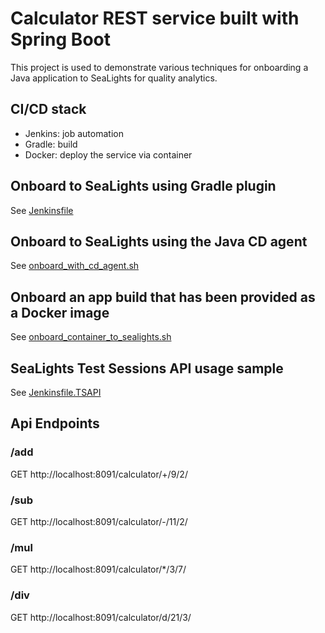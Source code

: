 # Calculator REST service built with Spring Boot
This project is used to demonstrate various techniques for onboarding a Java application to SeaLights for quality analytics.

## CI/CD stack
- Jenkins: job automation
- Gradle: build
- Docker: deploy the service via container

## Onboard to SeaLights using Gradle plugin
See [Jenkinsfile](https://github.com/ddreakford/calculator_REST_gradle/blob/main/Jenkinsfile)

## Onboard to SeaLights using the Java CD agent
See [onboard_with_cd_agent.sh](https://github.com/ddreakford/calculator_REST_gradle/blob/main/onboard_with_cd_agent.sh)

## Onboard an app build that has been provided as a Docker image
See [onboard_container_to_sealights.sh](https://github.com/ddreakford/calculator_REST_gradle/blob/main/onboard_container_to_sealights.sh)

## SeaLights Test Sessions API usage sample
See [Jenkinsfile.TSAPI](https://github.com/ddreakford/calculator_REST_gradle/blob/main/Jenkinsfile.TSAPI)

## Api Endpoints

### /add
GET http://localhost:8091/calculator/+/9/2/

### /sub
GET http://localhost:8091/calculator/-/11/2/

### /mul
GET http://localhost:8091/calculator/*/3/7/

### /div
GET http://localhost:8091/calculator/d/21/3/
